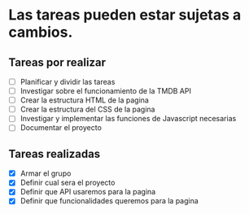 # Las tareas pueden estar sujetas a cambios.

## Tareas por realizar
- [ ] Planificar y dividir las tareas 
- [ ] Investigar sobre el funcionamiento de la TMDB API
- [ ] Crear la estructura HTML de la pagina
- [ ] Crear la estructura del CSS de la pagina
- [ ] Investigar y implementar las funciones de Javascript necesarias 
- [ ] Documentar el proyecto

## Tareas realizadas
- [x] Armar el grupo
- [x] Definir cual sera el proyecto 
- [x] Definir que API usaremos para la pagina 
- [x] Definir que funcionalidades queremos para la pagina 
